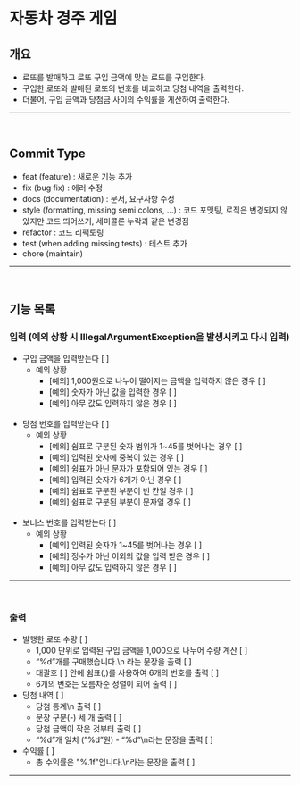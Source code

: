 # 자동차 경주 게임

## 개요
- 로또를 발매하고 로또 구입 금액에 맞는 로또를 구입한다. 
- 구입한 로또와 발매된 로또의 번호를 비교하고 당첨 내역을 출력한다. 
- 더불어, 구입 금액과 당첨금 사이의 수익률을 게산하여 출력한다.
---
<br>

## Commit Type
- feat (feature) : 새로운 기능 추가
- fix (bug fix) : 에러 수정
- docs (documentation) : 문서, 요구사항 수정
- style (formatting, missing semi colons, …) : 코드 포맷팅, 로직은 변경되지 않았지만 코드 띄어쓰기, 세미콜론 누락과 같은 변경점
- refactor : 코드 리팩토링
- test (when adding missing tests) : 테스트 추가
- chore (maintain)
---
<br>

## 기능 목록

### 입력 (예외 상황 시 IllegalArgumentException을 발생시키고 다시 입력)
- 구입 금액을 입력받는다 [ ]
    - 예외 상황
        - [예외] 1,000원으로 나누어 떨어지는 금액을 입력하지 않은 경우 [ ]
        - [예외] 숫자가 아닌 값을 입력한 경우 [ ]
        - [예외] 아무 값도 입력하지 않은 경우 [ ]
<br><br>
- 당첨 번호를 입력받는다 [ ]
    - 예외 상황
        - [예외] 쉼표로 구분된 숫자 범위가 1~45를 벗어나는 경우 [ ]
        - [예외] 입력된 숫자에 중복이 있는 경우 [ ]
        - [예외] 쉼표가 아닌 문자가 포함되어 있는 경우 [ ]
        - [예외] 입력된 숫자가 6개가 아닌 경우 [ ]
        - [예외] 쉼표로 구분된 부분이 빈 칸일 경우 [ ]
        - [예외] 쉼표로 구분된 부분이 문자일 경우 [ ]
<br><br>
- 보너스 번호를 입력받는다 [ ]
    - 예외 상황 
        - [예외] 입력된 숫자가 1~45를 벗어나는 경우 [ ]
        - [예외] 정수가 아닌 이외의 값을 입력 받은 경우 [ ]
        - [예외] 아무 값도 입력하지 않은 경우 [ ]
---
<br>

### 출력
- 발행한 로또 수량 [ ]
  - 1,000 단위로 입력된 구입 금액을 1,000으로 나누어 수량 계산 [ ]
  - “%d”개를 구매했습니다.\n 라는 문장을 출력 [ ]
  - 대괄호 [ ] 안에 쉼표(,)를 사용하여 6개의 번호를 출력 [ ]
  - 6개의 번호는 오름차순 정렬이 되어 출력 [ ]
- 당첨 내역 [ ]
  - 당첨 통계\n 출력 [ ]
  - 문장 구분(-) 세 개 출력 [ ]
  - 당첨 금액이 작은 것부터 출력 [ ]
  - “%d”개 일치 (”%d”원) - “%d”\n라는 문장을 출력 [ ]
- 수익률 [ ]
  - 총 수익률은 "%.1f"입니다.\n라는 문장을 출력 [ ]
---
<br>

<br>